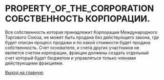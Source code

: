 # PROPERTY_OF_THE_CORPORATION СОБСТВЕННОСТЬ КОРПОРАЦИИ.
Вся собственность которая принадлежит Корпорации Международного Торгового Союза,
не может быть продана без действующего закона, 
где будет описан процесс продажи и по какой стоимости будет продана собственность.
Счет основателя, и счета других участников не является 
счетом корпорации, фракции должены создать отдельный счет который
будет бюджетом и управляться только членами действующими фракциями.

[Выход на главную](../documentation/documentationRus.md)